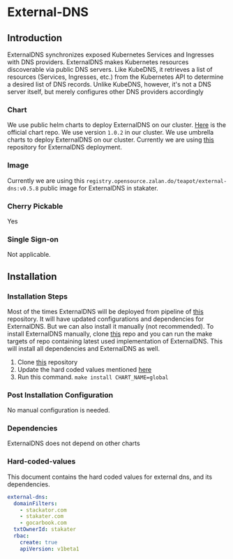 # External-DNS

## Introduction

ExternalDNS synchronizes exposed Kubernetes Services and Ingresses with DNS providers. ExternalDNS makes Kubernetes resources discoverable via public DNS servers. Like KubeDNS, it retrieves a list of resources (Services, Ingresses, etc.) from the Kubernetes API to determine a desired list of DNS records. Unlike KubeDNS, however, it's not a DNS server itself, but merely configures other DNS providers accordingly

### Chart

We use public helm charts to deploy ExternalDNS on our cluster. [Here](https://github.com/helm/charts/tree/master/stable/external-dns) is the official chart repo. We use version `1.0.2` in our cluster. We use umbrella charts to deploy ExternalDNS on our cluster. Currently we are using [this](https://github.com/stakater/stakaterkubehelmGlobal) repository for ExternalDNS deployment.

### Image

Currently we are using this `registry.opensource.zalan.do/teapot/external-dns:v0.5.8` public image for ExternalDNS in stakater.

### Cherry Pickable

Yes

### Single Sign-on

Not applicable.

## Installation

### Installation Steps

Most of the times ExternalDNS will be deployed from pipeline of [this](https://github.com/stakater/stakaterkubehelmGlobal) repository. It will have updated configurations and dependencies for ExternalDNS. But we can also install it manually (not recommended). To install ExternalDNS manually, clone [this](https://github.com/stakater/stakaterkubehelmGlobal) repo and you can run the make targets of repo containing latest used implementation of ExternalDNS. This will install all dependencies and ExternalDNS as well.

1. Clone [this](https://github.com/stakater/stakaterkubehelmGlobal) repository
2. Update the hard coded values mentioned [here](#Hard-coded-values)
3. Run this command. `make install CHART_NAME=global`

### Post Installation Configuration

No manual configuration is needed.

### Dependencies

ExternalDNS does not depend on other charts

### Hard-coded-values

This document contains the hard coded values for external dns, and its dependencies. 

```yaml
external-dns:
  domainFilters:
    - stackator.com
    - stakater.com
    - gocarbook.com
  txtOwnerId: stakater
  rbac:
    create: true
    apiVersion: v1beta1
```